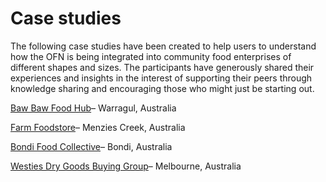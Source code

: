 # Case studies

The following case studies have been created to help users to understand how the OFN is being integrated into community food enterprises of different shapes and sizes. The participants have generously shared their experiences and insights in the interest of supporting their peers through knowledge sharing and encouraging those who might just be starting out.

[Baw Baw Food Hub](/case-study-baw-baw-food-hub.md)– Warragul, Australia

[Farm Foodstore](/farm-foodstore.md)– Menzies Creek, Australia

[Bondi Food Collective](/bondi-food-collective.md)– Bondi, Australia

[Westies Dry Goods Buying Group](https://openfoodnetwork.org/au/learn/story/westies-dry-goods-buying-group/)– Melbourne, Australia

